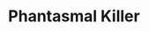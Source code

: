 ---
title: "Phantasmal Killer"

spell:
  schools:
    - name:        "Illusion"
      subschools:  ["Phantasm"]
      descriptors: ["Fear, Mind-Affecting"]
  classes:
    - name:  "Sorcerer/Wizard"
      abbr:  "Sor/Wiz"
      level: 4
  domains:
    - name:  "Madness"
      abbr:  "Madness"
      level: 6
  components:         [V, S]
  castingTime:        "1 standard action"
  range:              "Medium (100 ft. + 10 ft./level)"
  target:             "One living creature"
  duration:           "Instantaneous"
  savingThrow:        "Will disbelief (if interacted with), then Fortitude partial; see text"
  spellResistance:    "Yes"
  description:        |
    You create a phantasmal image of the most fearsome creature imaginable to the subject simply by forming the fears of the subject's subconscious mind into something that its conscious mind can visualize: this most horrible beast. Only the spell's subject can see the phantasmal killer. You see only a vague shape. The target first gets a Will save to recognize the image as unreal. If that save fails, the phantasm touches the subject, and the subject must succeed on a Fortitude save or die from fear. Even if the Fortitude save is successful, the subject takes {% die_roll 3 6 0 %} points of damage.

    If the subject of a phantasmal killer attack succeeds in disbelieving and is wearing a helm of telepathy, the beast can be turned upon you. You must then disbelieve it or become subject to its deadly fear attack.
---